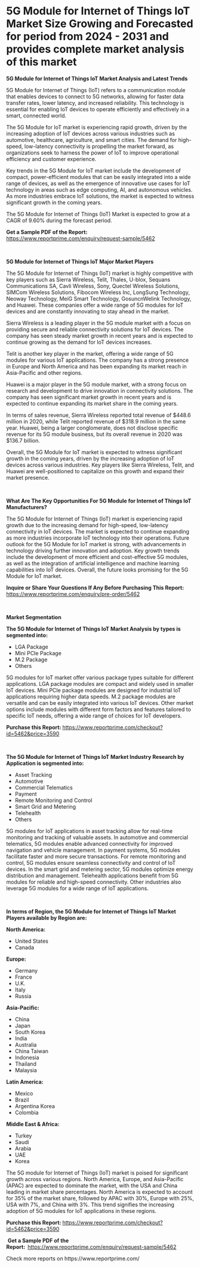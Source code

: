 <p><h1>5G Module for Internet of Things IoT Market Size Growing and Forecasted for period from 2024 - 2031 and provides complete market analysis of this market</h1></p><p><strong>5G Module for Internet of Things IoT Market Analysis and Latest Trends</strong></p>
<p><p>5G Module for Internet of Things (IoT) refers to a communication module that enables devices to connect to 5G networks, allowing for faster data transfer rates, lower latency, and increased reliability. This technology is essential for enabling IoT devices to operate efficiently and effectively in a smart, connected world.</p><p>The 5G Module for IoT market is experiencing rapid growth, driven by the increasing adoption of IoT devices across various industries such as automotive, healthcare, agriculture, and smart cities. The demand for high-speed, low-latency connectivity is propelling the market forward, as organizations seek to harness the power of IoT to improve operational efficiency and customer experience.</p><p>Key trends in the 5G Module for IoT market include the development of compact, power-efficient modules that can be easily integrated into a wide range of devices, as well as the emergence of innovative use cases for IoT technology in areas such as edge computing, AI, and autonomous vehicles. As more industries embrace IoT solutions, the market is expected to witness significant growth in the coming years.</p><p>The 5G Module for Internet of Things (IoT) Market is expected to grow at a CAGR of 9.60% during the forecast period.</p></p>
<p><strong>Get a Sample PDF of the Report:&nbsp;</strong> <a href="https://www.reportprime.com/enquiry/request-sample/5462">https://www.reportprime.com/enquiry/request-sample/5462</a></p>
<p>&nbsp;</p>
<p><strong>5G Module for Internet of Things IoT Major Market Players</strong></p>
<p><p>The 5G Module for Internet of Things (IoT) market is highly competitive with key players such as Sierra Wireless, Telit, Thales, U-blox, Sequans Communications SA, Cavli Wireless, Sony, Quectel Wireless Solutions, SIMCom Wireless Solutions, Fibocom Wireless Inc, LongSung Technology, Neoway Technology, MeiG Smart Technology, GosuncnWelink Technology, and Huawei. These companies offer a wide range of 5G modules for IoT devices and are constantly innovating to stay ahead in the market.</p><p>Sierra Wireless is a leading player in the 5G module market with a focus on providing secure and reliable connectivity solutions for IoT devices. The company has seen steady market growth in recent years and is expected to continue growing as the demand for IoT devices increases.</p><p>Telit is another key player in the market, offering a wide range of 5G modules for various IoT applications. The company has a strong presence in Europe and North America and has been expanding its market reach in Asia-Pacific and other regions.</p><p>Huawei is a major player in the 5G module market, with a strong focus on research and development to drive innovation in connectivity solutions. The company has seen significant market growth in recent years and is expected to continue expanding its market share in the coming years.</p><p>In terms of sales revenue, Sierra Wireless reported total revenue of $448.6 million in 2020, while Telit reported revenue of $318.9 million in the same year. Huawei, being a larger conglomerate, does not disclose specific revenue for its 5G module business, but its overall revenue in 2020 was $136.7 billion.</p><p>Overall, the 5G Module for IoT market is expected to witness significant growth in the coming years, driven by the increasing adoption of IoT devices across various industries. Key players like Sierra Wireless, Telit, and Huawei are well-positioned to capitalize on this growth and expand their market presence.</p></p>
<p>&nbsp;</p>
<p><strong>What Are The Key Opportunities For 5G Module for Internet of Things IoT Manufacturers?</strong></p>
<p><p>The 5G Module for Internet of Things (IoT) market is experiencing rapid growth due to the increasing demand for high-speed, low-latency connectivity in IoT devices. The market is expected to continue expanding as more industries incorporate IoT technology into their operations. Future outlook for the 5G Module for IoT market is strong, with advancements in technology driving further innovation and adoption. Key growth trends include the development of more efficient and cost-effective 5G modules, as well as the integration of artificial intelligence and machine learning capabilities into IoT devices. Overall, the future looks promising for the 5G Module for IoT market.</p></p>
<p><strong>Inquire or Share Your Questions If Any Before Purchasing This Report:</strong> <a href="https://www.reportprime.com/enquiry/pre-order/5462">https://www.reportprime.com/enquiry/pre-order/5462</a></p>
<p>&nbsp;</p>
<p><strong>Market Segmentation</strong></p>
<p><strong>The 5G Module for Internet of Things IoT Market Analysis by types is segmented into:</strong></p>
<p><ul><li>LGA Package</li><li>Mini PCIe Package</li><li>M.2 Package</li><li>Others</li></ul></p>
<p><p>5G modules for IoT market offer various package types suitable for different applications. LGA package modules are compact and widely used in smaller IoT devices. Mini PCIe package modules are designed for industrial IoT applications requiring higher data speeds. M.2 package modules are versatile and can be easily integrated into various IoT devices. Other market options include modules with different form factors and features tailored to specific IoT needs, offering a wide range of choices for IoT developers.</p></p>
<p><strong>Purchase this Report:&nbsp;</strong><a href="https://www.reportprime.com/checkout?id=5462&price=3590">https://www.reportprime.com/checkout?id=5462&price=3590</a></p>
<p>&nbsp;</p>
<p><strong>The 5G Module for Internet of Things IoT Market Industry Research by Application is segmented into:</strong></p>
<p><ul><li>Asset Tracking</li><li>Automotive</li><li>Commercial Telematics</li><li>Payment</li><li>Remote Monitoring and Control</li><li>Smart Grid and Metering</li><li>Telehealth</li><li>Others</li></ul></p>
<p><p>5G modules for IoT applications in asset tracking allow for real-time monitoring and tracking of valuable assets. In automotive and commercial telematics, 5G modules enable advanced connectivity for improved navigation and vehicle management. In payment systems, 5G modules facilitate faster and more secure transactions. For remote monitoring and control, 5G modules ensure seamless connectivity and control of IoT devices. In the smart grid and metering sector, 5G modules optimize energy distribution and management. Telehealth applications benefit from 5G modules for reliable and high-speed connectivity. Other industries also leverage 5G modules for a wide range of IoT applications.</p></p>
<p>&nbsp;</p>
<p><strong>In terms of Region, the 5G Module for Internet of Things IoT Market Players available by Region are:</strong></p>
<p>
    <p> <strong> North America: </strong>
        <ul>
            <li>United States</li>
            <li>Canada</li>
        </ul>
        </p> 
    <p> <strong> Europe: </strong>
        <ul>
            <li>Germany</li>
            <li>France</li>
            <li>U.K.</li>
            <li>Italy</li>
            <li>Russia</li>
        </ul>
        </p> 
    <p> <strong> Asia-Pacific: </strong>
        <ul>
            <li>China</li>
            <li>Japan</li>
            <li>South Korea</li>
            <li>India</li>
            <li>Australia</li>
            <li>China Taiwan</li>
            <li>Indonesia</li>
            <li>Thailand</li>
            <li>Malaysia</li>
        </ul>
        </p> 
    <p> <strong> Latin America: </strong>
        <ul>
            <li>Mexico</li>
            <li>Brazil</li>
            <li>Argentina Korea</li>
            <li>Colombia</li>
        </ul>
        </p> 
    <p> <strong> Middle East & Africa: </strong>
        <ul>
            <li>Turkey</li>
            <li>Saudi</li>
            <li>Arabia</li>
            <li>UAE</li>
            <li>Korea</li>
        </ul>
    </p>
    </p>
<p><p>The 5G module for Internet of Things (IoT) market is poised for significant growth across various regions. North America, Europe, and Asia-Pacific (APAC) are expected to dominate the market, with the USA and China leading in market share percentages. North America is expected to account for 35% of the market share, followed by APAC with 30%, Europe with 25%, USA with 7%, and China with 3%. This trend signifies the increasing adoption of 5G modules for IoT applications in these regions.</p></p>
<p><strong>Purchase this Report: </strong><a href="https://www.reportprime.com/checkout?id=5462&price=3590">https://www.reportprime.com/checkout?id=5462&price=3590</a></p>
<p>&nbsp;<strong>Get a Sample PDF of the Report:&nbsp;&nbsp;</strong><a href="https://www.reportprime.com/enquiry/request-sample/5462">https://www.reportprime.com/enquiry/request-sample/5462</a></p>
<p><strong></strong></p>
<p>Check more reports on https://www.reportprime.com/</p>